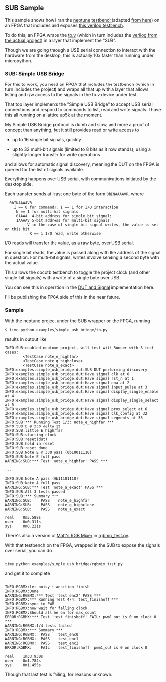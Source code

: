 ## SUB Sample

This sample shows how I ran the [neptune](https://github.com/psychogenic/tt04-neptune/) [testbench](./tb.py)(adapted [from here](https://github.com/psychogenic/tt04-neptune/blob/main/src/test.py)) on an FPGA that includes and exposes [this verilog testbench](https://github.com/psychogenic/tt04-neptune/blob/main/src/tb.v).

To do this, an FPGA wraps the [tb.v](https://github.com/psychogenic/tt04-neptune/blob/main/src/tb.v) (which in turn includes the [verilog from the actual project](https://github.com/psychogenic/tt04-neptune/blob/main/src/neptune_tinytapeout_propwindow.v)) in a layer that implement the "SUB".

Though we are going through a USB serial connection to interact with the hardware from the desktop, this is actually 10x faster than running under micropython.

### SUB: Simple USB Bridge 

For this to work, you need an FPGA that includes the testbench (which in turn includes the project) and wraps all that up with a layer that allows listing and r/w access to the signals in the tb.v device under test.

That top layer implements the "Simple USB Bridge" to accept USB serial connections and respond to commands to list, read and write signals.  I have this all running on a lattice up5k at the moment.


My Simple USB Bridge protocol is dumb and slow, and more a proof of concept than anything, but it still provides read or write access to

  * up to 16 single bit signals, quickly
  
  * up to 32 multi-bit signals (limited to 8 bits as it now stands), using a slightly longer transfer for write operations
  
and allows for automatic signal discovery, meaning the DUT on the FPGA is queried for the list of signals available.

Everything happens over USB serial, with communications initiated by the desktop side.

Each transfer sends at least one byte of the form `0bINAAAAVR`, where

```
  0bINAAAAVR
    I == 0 for commands, I == 1 for I/O interaction
     N == 1 for multi-bit signals
     0AAAA  4-bit address for single bit signals
     1AAAAV 5-bit address for multi-bit signals
          V in the case of single bit signal writes, the value is set on this bit
           R == 1 I/O read, write otherwise
```

I/O reads will transfer the value, as a raw byte, over USB serial.

For single bit reads, the value is passed along with the address of the signal in question.
For multi-bit signals, writes involve sending a second byte with the actual value.

This allows the cocotb testbench to toggle the project clock (and other single-bit signals) with a write of a single byte over USB.

You can see this in operation in the [DUT and Signal](./dut.py) implementation here.

I'll be publishing the FPGA side of this in the near future.

### Sample

With the neptune project under the SUB wrapper on the FPGA, running

```
$ time python examples/simple_usb_bridge/tb.py

```

results in output like

```
INFO:SUB:enabled neptune project, will test with Runner with 3 test cases:
        <TestCase note_e_highfar>
        <TestCase note_g_highclose>
        <TestCase note_a_exact>
INFO:examples.simple_usb_bridge.dut:SUB DUT performing discovery
INFO:examples.simple_usb_bridge.dut:Have signal clk at 0
INFO:examples.simple_usb_bridge.dut:Have signal rst_n at 1
INFO:examples.simple_usb_bridge.dut:Have signal ena at 2
INFO:examples.simple_usb_bridge.dut:Have signal input_pulse at 3
INFO:examples.simple_usb_bridge.dut:Have signal display_single_enable at 4
INFO:examples.simple_usb_bridge.dut:Have signal display_single_select at 5
INFO:examples.simple_usb_bridge.dut:Have signal prox_select at 6
INFO:examples.simple_usb_bridge.dut:Have signal clk_config at 32
INFO:examples.simple_usb_bridge.dut:Have signal segments at 33
INFO:SUB:*** Running Test 1/3: note_e_highfar ***
INFO:SUB:E @ 330 delta 12
INFO:SUB:little E high/far
INFO:SUB:starting clock
INFO:SUB:reset(dut)
INFO:SUB:hold in reset
INFO:SUB:reset done
INFO:SUB:Note E @ 330 pass (0b10011110)
INFO:SUB:Note E full pass
WARNING:SUB:*** Test 'note_e_highfar' PASS ***

...

INFO:SUB:Note A pass (0b11101110)
INFO:SUB:Note A full pass
WARNING:SUB:*** Test 'note_a_exact' PASS ***
INFO:SUB:All 3 tests passed
INFO:SUB:*** Summary ***
WARNING:SUB:    PASS    note_e_highfar
WARNING:SUB:    PASS    note_g_highclose
WARNING:SUB:    PASS    note_a_exact

real    0m5.588s
user    0m0.311s
sys     0m0.221s
```


There's also a version of [Matt's RGB Mixer](https://github.com/mattvenn/tt06-rgb-mixer/tree/cocotb_hw_in_loop/test) in [rgbmix_test.py](./rgbmix_test.py).

With that testbench on the FPGA, wrapped in the SUB to expose the signals over serial, you can do

```

time python examples/simple_usb_bridge/rgbmix_test.py

```

and get it to complete

```

INFO:RGBMX:let noisy transition finish
INFO:RGBMX:Done
WARNING:RGBMX:*** Test 'test_enc2' PASS ***
INFO:RGBMX:*** Running Test 4/4: test_finishoff ***
INFO:RGBMX:sync to PWM
INFO:RGBMX:now wait for falling clock
INFO:RGBMX:Should all be on for max_count
ERROR:RGBMX:*** Test 'test_finishoff' FAIL: pwm1_out is 0 on clock 0 ***
WARNING:RGBMX:1/4 tests failed
INFO:RGBMX:*** Summary ***
WARNING:RGBMX:  PASS    test_enc0
WARNING:RGBMX:  PASS    test_enc1
WARNING:RGBMX:  PASS    test_enc2
ERROR:RGBMX:    FAIL    test_finishoff  pwm1_out is 0 on clock 0

real    1m33.930s
user    0m1.784s
sys     0m1.455s
```

Though that last test is failing, for reasons unknown.

